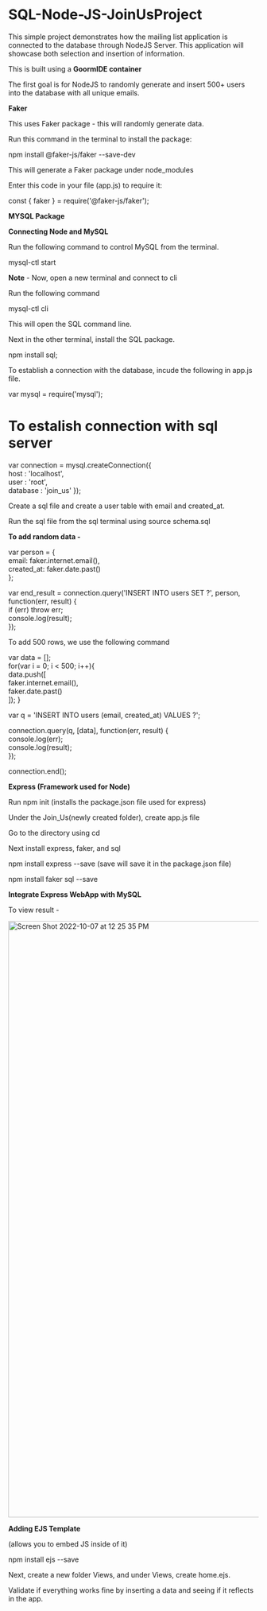# SQL-Node-JS-JoinUsProject

This simple project demonstrates how the mailing list application is connected to the database through NodeJS Server. This application will showcase both selection and insertion of information.  

This is built using a <strong>GoormIDE container</strong>

The first goal is for NodeJS to randomly generate and insert 500+ users into the database with all unique emails. 

<strong>Faker</strong>

This uses Faker package - this will randomly generate data. 

Run this command in the terminal to install the package:

npm install @faker-js/faker --save-dev

This will generate a Faker package under node_modules

Enter this code in your file (app.js) to require it:

const { faker } = require('@faker-js/faker');

<strong>MYSQL Package</strong>

<strong>Connecting Node and MySQL</strong> 

Run the following command to control MySQL from the terminal.

mysql-ctl start

<strong>Note</strong> - Now, open a new terminal and connect to cli

Run the following command 

mysql-ctl cli

This will open the SQL command line. 

Next in the other terminal, install the SQL package. 

npm install sql;

To establish a connection with the database, incude the following in app.js file. 

var mysql = require('mysql');

To estalish connection with sql server </br>
=====================================

var connection = mysql.createConnection({</br>
  host     : 'localhost',</br>
  user     : 'root',</br>
  database : 'join_us'
});

Create a sql file and create a user table with email and created_at. 

Run the sql file from the sql terminal using source schema.sql

<strong>To add random data -</strong> 

var person = {</br>
email: faker.internet.email(),</br>
     created_at: faker.date.past()</br>
 };
 
 var end_result = connection.query('INSERT INTO users SET ?', person, function(err, result) {</br>
   if (err) throw err;</br>
   console.log(result);</br>
 });

To add 500 rows, we use the following command

var data = [];</br>
for(var i = 0; i < 500; i++){</br>
    data.push([</br>
        faker.internet.email(),</br>
        faker.date.past()</br>
    ]);
}
  
var q = 'INSERT INTO users (email, created_at) VALUES ?';
 
connection.query(q, [data], function(err, result) {</br>
  console.log(err);</br>
  console.log(result);</br>
});
 
connection.end();

<strong>Express (Framework used for Node)</strong>

Run npm init (installs the  package.json file used for express)

Under the Join_Us(newly created folder), create app.js file

Go to the directory using cd 

Next install express, faker, and sql 

npm install express --save (save will save it in the package.json file)

npm install faker sql --save 

<strong>Integrate Express WebApp with MySQL</strong>

To view result - 

<img width="1200" alt="Screen Shot 2022-10-07 at 12 25 35 PM" src="https://user-images.githubusercontent.com/70488044/194638933-247d107e-3864-4c23-9369-dc9f1d434f16.png">

<strong>Adding EJS Template</strong>

(allows you to embed JS inside of it) 

npm install ejs --save 

Next, create a new folder Views, and under Views, create home.ejs.

Validate if everything works fine by inserting a data and seeing if it reflects in the app.





